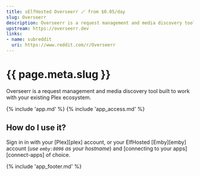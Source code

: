```yaml
---
title: sElfHosted Overseerr 🪄 from $0.05/day
slug: Overseerr
description: Overseerr is a request management and media discovery tool built to work with your existing Plex ecosystem
upstream: https://overseerr.dev
links:
- name: subreddit
  uri: https://www.reddit.com/r/Overseerr
---
```


# {{ page.meta.slug }}

Overseerr is a request management and media discovery tool built to work with your existing Plex ecosystem.

{% include 'app.md' %}
{% include 'app_access.md' %}

## How do I use it?

Sign in in with your [Plex][plex] account, or your ElfHosted [Emby][emby] account (*use `emby:8096` as your hostname*) and [connecting to your apps][connect-apps] of choice.

{% include 'app_footer.md' %}